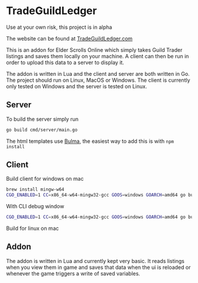 # TradeGuildLedger

Use at your own risk, this project is in alpha

The website can be found at [TradeGuildLedger.com](https://www.TradeGuildLedger.com)

This is an addon for Elder Scrolls Online which simply takes Guild Trader listings and saves them locally on your machine. A client can then be run in order to upload this data to a server to display it.

The addon is written in Lua and the client and server are both written in Go. The project should run on Linux, MacOS or Windows. The client is currently only tested on Windows and the server is tested on Linux.

## Server

To build the server simply run
```bash
go build cmd/server/main.go
```

The html templates use [Bulma](https://bulma.io/), the easiest way to add this is with `npm install`

## Client

Build client for windows on mac
```bash
brew install mingw-w64
CGO_ENABLED=1 CC=x86_64-w64-mingw32-gcc GOOS=windows GOARCH=amd64 go build -ldflags -H=windowsgui cmd/client/main.go
```

With CLI debug window
```bash
CGO_ENABLED=1 CC=x86_64-w64-mingw32-gcc GOOS=windows GOARCH=amd64 go build cmd/client/main.go
```

Build for linux on mac

## Addon

The addon is written in Lua and currently kept very basic. It reads listings when you view them in game and saves that data when the ui is reloaded or whenever the game triggers a write of saved variables. 